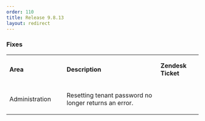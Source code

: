 ```yaml
---
order: 110
title: Release 9.8.13
layout: redirect
---
```


### Fixes

<table class="c10">

<col width = 150>

<tbody>

<tr class="c3">

<td class="c6" colspan="1" rowspan="1">

<span class="c2"><strong>Area</strong></span>

</td>

<td class="c14" colspan="1" rowspan="1">

<span class="c2"><strong>Description</strong></span>

</td>

<td class="c13" colspan="1" rowspan="1">

<span class="c2"><strong>Zendesk Ticket</strong></span>

</td>

</tr>

<tr class="c3">

<td class="c6" colspan="1" rowspan="1">

<span class="c1">Administration</span>

</td>

<td class="c14" colspan="1" rowspan="1">

<span class="c1">Resetting tenant password no longer returns an error.</span>

</td>

<td class="c13" colspan="1" rowspan="1">

<span class="c1"></span>

</td>

</tr>

</tbody>

</table>